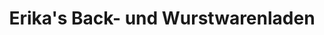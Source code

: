 ---
title: "Erika's Back- und Wurstwarenladen"
url: /engelthal/erikas-back-und-wurstwarenladen/
shop: Feinkost
---